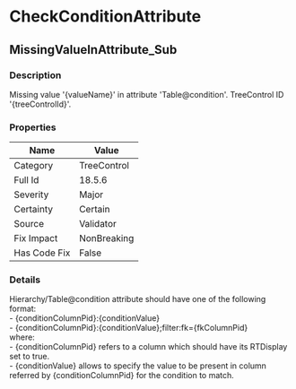﻿---  
uid: Validator_18_5_6  
---

# CheckConditionAttribute

## MissingValueInAttribute\_Sub

### Description

Missing value '{valueName}' in attribute 'Table@condition'. TreeControl ID '{treeControlId}'.

### Properties

| Name         | Value       |
| ------------ | ----------- |
| Category     | TreeControl |
| Full Id      | 18.5.6      |
| Severity     | Major       |
| Certainty    | Certain     |
| Source       | Validator   |
| Fix Impact   | NonBreaking |
| Has Code Fix | False       |

### Details

Hierarchy\/Table@condition attribute should have one of the following format:  
\- {conditionColumnPid}:{conditionValue}  
\- {conditionColumnPid}:{conditionValue};filter:fk\={fkColumnPid}  
where:  
\- {conditionColumnPid} refers to a column which should have its RTDisplay set to true.  
\- {conditionValue} allows to specify the value to be present in column referred by {conditionColumnPid} for the condition to match.
